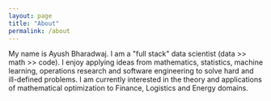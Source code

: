 ```yaml
---
layout: page
title: "About"
permalink: /about
---
```


My name is Ayush Bharadwaj. I am a "full stack" data scientist (data >> math >> code). I enjoy applying ideas from mathematics, statistics, machine learning, operations research and software engineering to solve hard and ill-defined problems. I am currently interested in the theory and applications of mathematical optimization to Finance, Logistics and Energy domains.